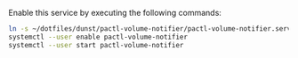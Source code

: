 Enable this service by executing the following commands:

```bash
ln -s ~/dotfiles/dunst/pactl-volume-notifier/pactl-volume-notifier.service ~/.config/systemd/user/pactl-volume-notifier.service
systemctl --user enable pactl-volume-notifier
systemctl --user start pactl-volume-notifier
```
